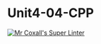 # Unit4-04-CPP
[![Mr Coxall's Super Linter](https://github.com/ICS3U-Programming-Xiaohan-T/Unit4-04-CPP/workflows/Mr%20Coxall's%20Super%20Linter/badge.svg)](https://github.com/ICS3U-Programming-Xiaohan-T/Unit4-04-CPP/actions/)
